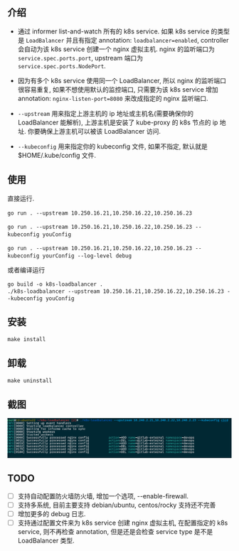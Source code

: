 ## 介绍

- 通过 informer list-and-watch 所有的 k8s service. 如果 k8s service 的类型是 `LoadBalancer` 并且有指定 annotation: `loadbalancer=enabled`, controller 会自动为该 k8s service 创建一个 nginx 虚拟主机. nginx 的监听端口为 `service.spec.ports.port`, upstream 端口为 `service.spec.ports.NodePort`.
- 因为有多个 k8s service 使用同一个 LoadBalancer, 所以 nginx 的监听端口很容易重复, 如果不想使用默认的监控端口, 只需要为该 k8s service 增加 annotation: `nginx-listen-port=8080` 来改成指定的 nginx 监听端口.

- `--upstream` 用来指定上游主机的 ip 地址或主机名(需要确保你的 LoadBalancer 能解析), 上游主机是安装了 kube-proxy 的 k8s 节点的 ip 地址. 你要确保上游主机可以被该 LoadBalancer 访问.
- `--kubeconfig` 用来指定你的 kubeconfig 文件, 如果不指定, 默认就是 $HOME/.kube/config 文件.

## 使用

直接运行.

`go run . --upstream 10.250.16.21,10.250.16.22,10.250.16.23`

`go run . --upstream 10.250.16.21,10.250.16.22,10.250.16.23 --kubeconfig youConfig`

`go run . --upstream 10.250.16.21,10.250.16.22,10.250.16.23 --kubeconfig yourConfig --log-level debug`

或者编译运行

```
go build -o k8s-loadbalancer .
./k8s-loadbalancer --upstream 10.250.16.21,10.250.16.22,10.250.16.23 --kubeconfig youConfig
```

## 安装

```
make install
```

## 卸载

```
make uninstall
```

## 截图

![logs](docs/imgs/logs.png)



## TODO

- [ ] 支持自动配置防火墙防火墙, 增加一个选项, --enable-firewall.
- [ ] 支持多系统, 目前主要支持 debian/ubuntu, centos/rocky 支持还不完善
- [ ] 增加更多的 debug 日志.
- [ ] 支持通过配置文件来为 k8s service 创建 nginx 虚拟主机, 在配置指定的 k8s service, 则不再检查 annotation, 但是还是会检查 service type 是不是 LoadBalancer 类型.

